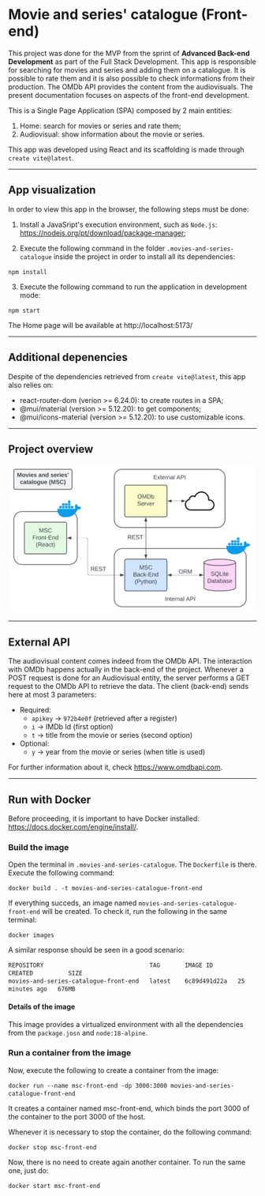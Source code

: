 # Movie and series' catalogue (Front-end)

This project was done for the MVP from the sprint of **Advanced Back-end Development** as part of the Full Stack Development. This app is responsible for searching for movies and series and adding them on a catalogue. It is possible to rate them and it is also possible to check informations from their production. The OMDb API provides the content from the audiovisuals. The present documentation focuses on aspects of the front-end development.

This is a Single Page Application (SPA) composed by 2 main entities:
1. Home: search for movies or series and rate them;
2. Audiovisual: show information about the movie or series.

This app was developed using React and its scaffolding is made through `create vite@latest`.

___
## App visualization

In order to view this app in the browser, the following steps must be done:

1. Install a JavaSript's execution environment, such as `Node.js`: https://nodejs.org/pt/download/package-manager;

2. Execute the following command in the folder `.movies-and-series-catalogue` inside the project in order to install all its dependencies:

```
npm install
```

3. Execute the following command to run the application in development mode:

```
npm start
```

The Home page will be available at http://localhost:5173/

___
## Additional depenencies

Despite of the dependencies retrieved from `create vite@latest`, this app also relies on:
* react-router-dom (verion >= 6.24.0): to create routes in a SPA;
* @mui/material (version >= 5.12.20): to get components;
* @mui/icons-material (version >= 5.12.20): to use customizable icons.

___
## Project overview
![overview](movies-and-series-catalogue/src/assets/overview.svg)

___
## External API

The audiovisual content comes indeed from the OMDb API. The interaction with OMDb happens actually in the back-end of the project. Whenever a POST request is done for an Audiovisual entity, the server performs a GET request to the OMDb API to retrieve the data. The client (back-end) sends here at most 3 parameters:
+ Required:
  + `apikey` -> `972b4e0f` (retrieved after a register)
  + `i` -> IMDb Id (first option)
  + `t` -> title from the movie or series (second option)
+ Optional:
  + `y` -> year from the movie or series (when title is used)

For further information about it, check https://www.omdbapi.com.

___
## Run with Docker

Before proceeding, it is important to have Docker installed: https://docs.docker.com/engine/install/.

### Build the image
Open the terminal in `.movies-and-series-catalogue`. The `Dockerfile` is there.
Execute the following command:

```
docker build . -t movies-and-series-catalogue-front-end
```

If everything succeds, an image named `movies-and-series-catalogue-front-end` will be created. To check it, run the following in the same terminal:

```
docker images
````

A similar response should be seen in a good scenario:

```
REPOSITORY                              TAG       IMAGE ID       CREATED          SIZE
movies-and-series-catalogue-front-end   latest    6c89d491d22a   25 minutes ago   676MB
```

#### Details of the image
This image provides a virtualized environment with all the dependencies from the `package.josn` and `node:18-alpine`.

### Run a container from the image
Now, execute the following to create a container from the image:

```
docker run --name msc-front-end -dp 3000:3000 movies-and-series-catalogue-front-end
```

It creates a container named msc-front-end, which binds the port 3000 of the container to the port 3000 of the host.

Whenever it is necessary to stop the container, do the following command:

```
docker stop msc-front-end
```

Now, there is no need to create again another container. To run the same one, just do:

```
docker start msc-front-end
```
